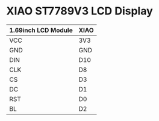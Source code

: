 # XIAO ST7789V3 LCD Display

| 1.69inch LCD Module | XIAO |
|---------------------|------|
| VCC | 3V3 |
| GND | GND |
| DIN | D10 |
| CLK | D8 |
| CS | D3 |
| DC | D1 |
| RST | D0 |
| BL | D2 |



